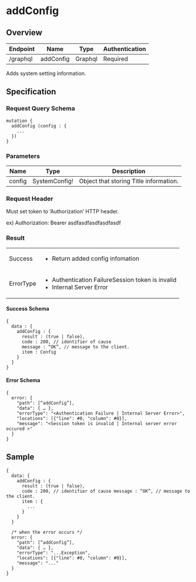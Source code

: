 # addConfig

## Overview

| Endpoint | Name | Type | Authentication |
| --- | --- | --- | --- |
| /graphql | addConfig | Graphql | Required |

Adds system setting information.

## Specification

### Request Query Schema

```text
mutation {
  addConfig (config : {
    ...
  })
}
```

### Parameters

| Name | Type | Description |
| --- | --- | --- |
| config | SystemConfig! | Object that storing Title information. |

### Request Header

Must set token to ‘Authorization’ HTTP header.

ex\) Authorization: Bearer asdfasdfasdfasdfasdf

### Result

<table>
<tr>
  <td>Success</td>
  <td><ul><li>Return added config infomation</li></ul></td>
</tr>
<tr>
  <td>ErrorType</td>
  <td>
    <ul>
      <li>Authentication FailureSession token is invalid</li>
      <li>Internal Server Error</li>
    </ul>
  </td>
  </tr>
</table>

#### Success Schema

```text
{
  data : {
    addConfig : {
      result : (true | false),
      code : 200, // identifier of cause
      message : “OK”, // message to the client.
      item : Config
    }
  }
}
```

#### Error Schema

```text
{
  error: {
    "path": [“addConfig”],
    "data": { … },
    "errorType": "<Authentication Failure | Internal Server Error>",
    "locations": [{"line": #0, "column": #0}],
    "message": "<Session token is invalid | Internal server error occured >"
  }
}
```

## Sample

```text
{
  data: {
    addConfig : {
      result : (true | false),
      code : 200, // identifier of cause message : “OK”, // message to the client.
      item : {
        ...
      }
    }
  }

  /* when the error occurs */
  error: {
    "path": [“addConfig”],
    "data": { … },
    "errorType": "...Exception",
    "locations": [{"line": #0, "column": #0}],
    "message": "..."
  }
}
```

